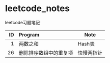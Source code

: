 # leetcode_notes
leetcode习题笔记

ID | Program | Note
-: | :- | -
1 | 两数之和 | Hash表
26 | 删除排序数组中的重复项 | 快慢两指针